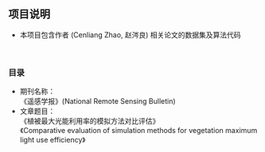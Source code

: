 ## 项目说明
* 本项目包含作者 (Cenliang Zhao, 赵涔良) 相关论文的数据集及算法代码
<br>

### 目录
* 期刊名称： <br> 《遥感学报》(National Remote Sensing Bulletin) 
* 文章题目： <br> 《植被最大光能利用率的模拟方法对比评估》 <br> 《Comparative evaluation of simulation methods for vegetation maximum light use efficiency》
